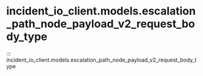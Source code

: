 # incident_io_client.models.escalation_path_node_payload_v2_request_body_type

::: incident_io_client.models.escalation_path_node_payload_v2_request_body_type
